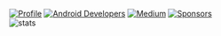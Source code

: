 <a href="https://github.com/lopspower"><img alt="Profile" src="https://lopspower.github.io/badges/lopspower.svg"/></a>
<a href="http://developer.android.com/index.html"><img alt="Android Developers" src="https://lopspower.github.io/badges/android_dev.svg"/></a>
<a href="https://medium.com/@LopezMikhael"><img alt="Medium" src="https://lopspower.github.io/badges/medium.svg"/></a>
<a href="https://github.com/sponsors/lopspower"><img alt="Sponsors" src="https://lopspower.github.io/badges/sponsors.svg"/></a>
</br>
![stats](https://github-readme-stats.vercel.app/api?username=lopspower&hide=contribs&show_icons=true&include_all_commits=true&count_private=true)
